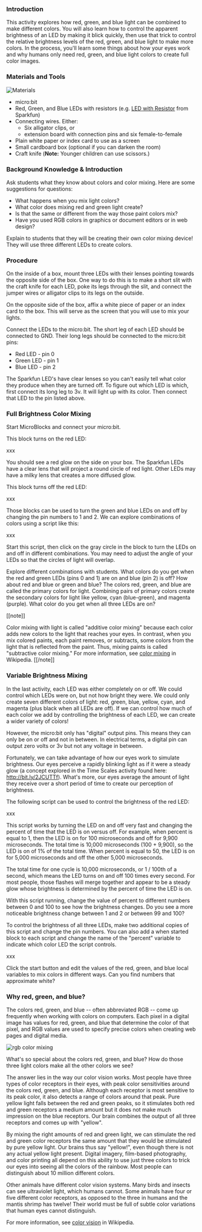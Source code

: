 ### Introduction

This activity explores how red, green, and blue light can be combined
to make different colors. You will also learn how to
control the apparent brightness of an LED by making it blick quickly,
then use that trick to control the relative brightness levels of
the red, green, and blue light to make more colors.
In the process, you'll learn some things about how your eyes
work and why humans only need red, green, and blue light colors to
create full color images.


### Materials and Tools

![Materials](materials.jpg)

- micro:bit
- Red, Green, and Blue LEDs with resistors
(e.g. [LED with Resistor](https://www.sparkfun.com/products/14977) from Sparkfun)
- Connecting wires. Either:
	- Six alligator clips, or
	- extension board with connection pins and six female-to-female
- Plain white paper or index card to use as a screen
- Small cardboard box (optional if you can darken the room)
- Craft knife (**Note:** Younger children can use scissors.)

### Background Knowledge & Introduction

Ask students what they know about colors and color mixing. Here are
some suggestions for questions:

- What happens when you mix light colors?
- What color does mixing red and green light create?
- Is that the same or different from the way those paint colors mix?
- Have you used RGB colors in graphics or document editors or in web design?

Explain to students that they will be creating their own color mixing
device! They will use three different LEDs to create colors.

### Procedure

On the inside of a box, mount three LEDs with their lenses pointing
towards the opposite side of the box. One way to do this is to make a
short slit with the craft knife for each LED, poke its legs through
the slit, and connect the jumper wires or alligator clips to its legs
on the outside.

On the opposite side of the box, affix a white piece of paper or an
index card to the box. This will serve as the screen that you will use
to mix your lights.

Connect the LEDs to the micro:bit. The short leg of each LED should be connected to GND.
Their long legs should be connected to the micro:bit pins:

- Red LED - pin 0
- Green LED - pin 1
- Blue LED - pin 2

The Sparkfun LED's have clear lenses so you can't easily tell what color they produce when
they are turned off. To figure out which LED is which, first connect its long leg to 3v.
It will light up with its color. Then connect that LED to the pin listed above.

### Full Brightness Color Mixing

Start MicroBlocks and connect your micro:bit.

This block turns on the red LED:

xxx

You should see a red glow on the side on your box. The Sparkfun LEDs have a
clear lens that will project a round circle of red light. Other LEDs
may have a milky lens that creates a more diffused glow.

This block turns off the red LED:

xxx

Those blocks can be used to turn the green and blue LEDs on and off
by changing the pin numbers to 1 and 2. We can explore combinations of
colors using a script like this:

xxx

Start this script, then click on the gray circle in the block to turn
the LEDs on and off in different combinations. You may need to adjust
the angle of your LEDs so that the circles of light will overlap.

Explore different combinations with students. What colors do you get
when the red and green LEDs (pins 0 and 1) are on and blue (pin 2) is
off? How about red and blue or green and blue? The colors red, green,
and blue are called the primary colors for light. Combining pairs of
primary colors create the secondary colors for light like yellow, cyan
(blue-green), and magenta (purple). What color do you get when all
three LEDs are on?

[[note]]

Color mixing with light is called "additive color mixing"
because each color adds new colors to the light that reaches
your eyes. In contrast, when you mix colored paints, each paint
removes, or subtracts, some colors from the light that is reflected
from the paint. Thus, mixing paints is called "subtractive color
mixing." For more information, see
[color mixing](https://en.wikipedia.org/wiki/Color_mixing) in Wikipedia.
[[/note]]

### Variable Brightness Mixing

In the last activity, each LED was either completely on or off. We
could control which LEDs were on, but not how bright they were. We
could only create seven different colors of light: red, green, blue,
yellow, cyan, and magenta (plus black when all LEDs are off). If we
can control how much of each color we add by controlling the
brightness of each LED, we can create a wider variety of colors!

However, the micro:bit only has "digital" output pins. This means they
can only be on or off and not in between. In electrical terms, a
digital pin can output zero volts or 3v but not any voltage in
between.

Fortunately, we can take advantage of how our eyes work to simulate
brightness. Our eyes perceive a rapidly blinking light as if it were a
steady glow (a concept explored in the Time Scales activity found
here: http://bit.ly/2JCUTTf). What's more, our eyes average the amount
of light they receive over a short period of time to create our
perception of brightness.

The following script can be used to control the brightness of the red
LED:

xxx

This script works by turning the LED on and off very fast and changing
the percent of time that the LED is on versus off. For example, when
percent is equal to 1, then the LED is on for 100 microseconds and off
for 9,900 microseconds. The total time is 10,000 microseconds (100 +
9,900), so the LED is on of 1% of the total time. When percent is
equal to 50, the LED is on for 5,000 microseconds and off the other
5,000 microseconds.

The total time for one cycle is 10,000 microseconds, or 1 / 100th of a
second, which means the LED turns on and off 100 times every second.
For most people, those flashes will merge together and appear to be a
steady glow whose brightness is determined by the percent of time the
LED is on.

With this script running, change the value of percent to different
numbers between 0 and 100 to see how the brightness changes. Do you
see a more noticeable brightness change between 1 and 2 or between 99
and 100?

To control the brightness of all three LEDs, make two additional
copies of this script and change the pin numbers. You can also add a
when started block to each script and change the name of the "percent"
variable to indicate which color LED the script controls.

xxx

Click the start button and edit the values of the red, green, and blue
local variables to mix colors in different ways. Can you find numbers
that approximate white?

### Why red, green, and blue?

The colors red, green, and blue -- often abbreviated RGB -- come up
frequently when working with colors on computers. Each pixel in a
digital image has values for red, green, and blue that determine the
color of that pixel, and RGB values are used to specify precise colors
when creating web pages and digital media.

![rgb color mixing](rgb-color-mixing.png)

What's so special about the colors red, green, and blue? How do those
three light colors make all the other colors we see?

The answer lies in the way our color vision works. Most people have
three types of color receptors in their eyes, with peak color
sensitivities around the colors red, green, and blue. Although each
receptor is most sensitive to its peak color, it also detects a range
of colors around that peak. Pure yellow light falls between the red
and green peaks, so it stimulates both red and green receptors a
medium amount but it does not make much impression on the blue
receptors. Our brain combines the output of all three receptors and
comes up with "yellow".

By mixing the right amounts of red and green light, we can stimulate
the red and green color receptors the same amount that they would be
stimulated by pure yellow light. Our brains thus say "yellow!", even
though there is not any actual yellow light present. Digital imagery,
film-based photography, and color printing all depend on this ability
to use just three colors to trick our eyes into seeing all the colors
of the rainbow. Most people can distinguish about 10 million different
colors.

Other animals have different color vision systems. Many birds and
insects can see ultraviolet light, which humans cannot. Some animals
have four or five different color receptors, as opposed to the three
in humans and the mantis shrimp has twelve! Their world must be full
of subtle color variations that human eyes cannot distinguish.

For more information, see [color vision](https://en.wikipedia.org/wiki/Color_vision) in Wikipedia.
